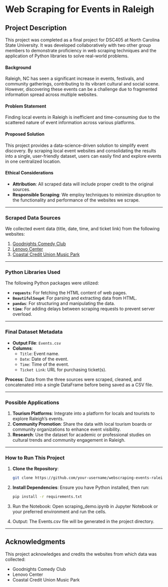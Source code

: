 # Web Scraping for Events in Raleigh

## Project Description

This project was completed as a final project for DSC405 at North Carolina State University. It was developed collaboratively with two other group members to demonstrate proficiency in web scraping techniques and the application of Python libraries to solve real-world problems.

#### Background
Raleigh, NC has seen a significant increase in events, festivals, and community gatherings, contributing to its vibrant cultural and social scene. However, discovering these events can be a challenge due to fragmented information spread across multiple websites.

#### Problem Statement
Finding local events in Raleigh is inefficient and time-consuming due to the scattered nature of event information across various platforms.

#### Proposed Solution
This project provides a data-science-driven solution to simplify event discovery. By scraping local event websites and consolidating the results into a single, user-friendly dataset, users can easily find and explore events in one centralized location.

#### Ethical Considerations
- **Attribution**: All scraped data will include proper credit to the original sources.
- **Responsible Scraping**: We employ techniques to minimize disruption to the functionality and performance of the websites we scrape.

---

### Scraped Data Sources
We collected event data (title, date, time, and ticket link) from the following websites:
1. [Goodnights Comedy Club](https://www.goodnightscomedy.com/)
2. [Lenovo Center](https://www.lenovocenter.com/events)
3. [Coastal Credit Union Music Park](https://www.coastalcreditunionmusicpark.com/shows)

---

### Python Libraries Used
The following Python packages were utilized:
- **`requests`**: For fetching the HTML content of web pages.
- **`BeautifulSoup4`**: For parsing and extracting data from HTML.
- **`pandas`**: For structuring and manipulating the data.
- **`time`**: For adding delays between scraping requests to prevent server overload.

---

### Final Dataset Metadata
- **Output File**: `Events.csv`
- **Columns**:
  - `Title`: Event name.
  - `Date`: Date of the event.
  - `Time`: Time of the event.
  - `Ticket Link`: URL for purchasing ticket(s).

**Process**: Data from the three sources were scraped, cleaned, and concatenated into a single DataFrame before being saved as a CSV file.

---

### Possible Applications
1. **Tourism Platforms**: Integrate into a platform for locals and tourists to explore Raleigh’s events.
2. **Community Promotion**: Share the data with local tourism boards or community organizations to enhance event visibility.
3. **Research**: Use the dataset for academic or professional studies on cultural trends and community engagement in Raleigh.

---

### How to Run This Project
1. **Clone the Repository**:
   ```bash
   git clone https://github.com/your-username/webscraping-events-raleigh.git
2.	**Install Dependencies**:
Ensure you have Python installed, then run:
    ```bash
    pip install -r requirements.txt
3.	Run the Notebook:
Open scraping_demo.ipynb in Jupyter Notebook or your preferred environment and run the cells.

5.	Output:
The Events.csv file will be generated in the project directory.

---
## Acknowledgments

This project acknowledges and credits the websites from which data was collected:
- Goodnights Comedy Club
- Lenovo Center
- Coastal Credit Union Music Park

